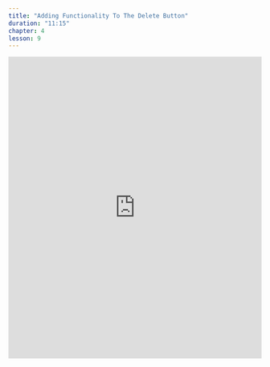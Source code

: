```yaml
---
title: "Adding Functionality To The Delete Button"
duration: "11:15"
chapter: 4
lesson: 9
---
```


<iframe width="100%" height="600" src="https://www.youtube.com/embed/Ul6iaPs1Nmg" title="YouTube video player" frameborder="0" allow="accelerometer; autoplay; clipboard-write; encrypted-media; gyroscope; picture-in-picture; web-share" allowfullscreen></iframe>